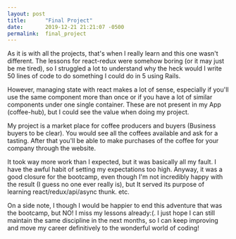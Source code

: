 ```yaml
---
layout: post
title:      "Final Project"
date:       2019-12-21 21:21:07 -0500
permalink:  final_project
---
```



As it is with all the projects, that's when I really learn and this one wasn't different. The lessons for react-redux were somehow boring (or it may just be me tired), so I struggled a lot to understand why the heck would I write 50 lines of code to do something I could do in 5 using Rails.

However, managing state with react makes a lot of sense, especially if you'll use the same component more than once or if you have a lot of similar components under one single container. These are not present in my App (coffee-hub), but I could see the value when doing my project.

My project is a market place for coffee producers and buyers (Business buyers to be clear). You would see all the coffees available and ask for a tasting. After that you'll be able to make purchases of the coffee for your company through the website.

It took way more work than I expected, but it was basically all my fault. I have the awful habit of setting my expectations too high. Anyway, it was a good closure for the bootcamp, even though I'm not incredibly happy with the result (I guess no one ever really is), but It served its purpose of learning react/redux/api/async thunk. etc.

On a side note, I though I would be happier to end this adventure that was the bootcamp, but NO! I miss my lessons already:(. I just hope I can still maintain the same discipline in the next months, so I can keep improving and move my career definitively to the wonderful world of coding!
